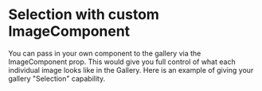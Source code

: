 # Selection with custom ImageComponent

You can pass in your own component to the gallery via the ImageComponent prop. This would give you full control of what each individual image looks like in the Gallery. Here is an example of giving your gallery "Selection" capability.

[](codepen://neptunian/boOORE?defaultTab=result)
